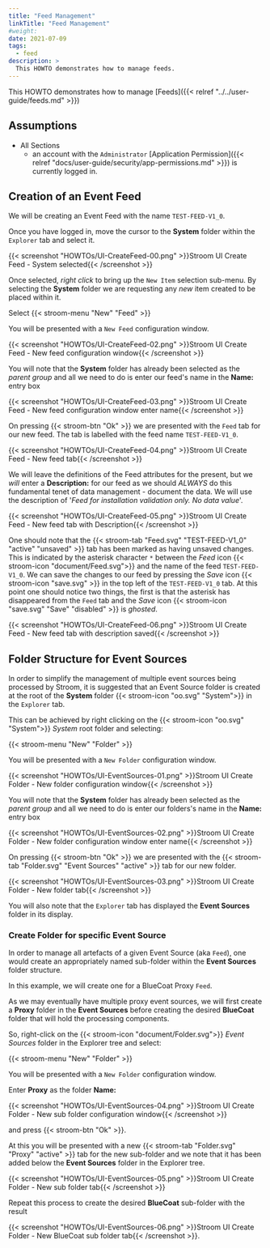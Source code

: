```yaml
---
title: "Feed Management"
linkTitle: "Feed Management"
#weight:
date: 2021-07-09
tags:
  - feed
description: >
  This HOWTO demonstrates how to manage feeds.
---
```


This HOWTO demonstrates how to manage
[Feeds]({{< relref "../../user-guide/feeds.md" >}})

## Assumptions
- All Sections
  - an account with the `Administrator` [Application Permission]({{< relref "docs/user-guide/security/app-permissions.md" >}}) is currently logged in.


## Creation of an Event Feed

We will be creating an Event Feed with the name `TEST-FEED-V1_0`.

Once you have logged in, move the cursor to the **System** folder within the `Explorer` tab and select it.

{{< screenshot "HOWTOs/UI-CreateFeed-00.png" >}}Stroom UI Create Feed - System selected{{< /screenshot >}}

Once selected, _right click_ to bring up the `New Item` selection sub-menu. By selecting the **System** folder we are
requesting any  _new_ item created to be placed within it.

Select {{< stroom-menu "New" "Feed" >}}

You will be presented with a `New Feed` configuration window.

{{< screenshot "HOWTOs/UI-CreateFeed-02.png" >}}Stroom UI Create Feed - New feed configuration window{{< /screenshot >}}

You will note that the **System** folder has already been selected as the _parent group_ and all we need to do is enter our feed's name in the **Name:** entry box

{{< screenshot "HOWTOs/UI-CreateFeed-03.png" >}}Stroom UI Create Feed - New feed configuration window enter name{{< /screenshot >}}

On pressing {{< stroom-btn "Ok" >}} we are presented with the `Feed` tab for our new feed. The tab is labelled with the feed name `TEST-FEED-V1_0`.

{{< screenshot "HOWTOs/UI-CreateFeed-04.png" >}}Stroom UI Create Feed - New feed tab{{< /screenshot >}}

We will leave the definitions of the Feed attributes for the present, but we _will_ enter a **Description:** for our feed
as we should _ALWAYS_ do this fundamental tenet of data management - document the data. We will use
the description of '_Feed for installation validation only. No data value_'.

{{< screenshot "HOWTOs/UI-CreateFeed-05.png" >}}Stroom UI Create Feed - New feed tab with Description{{< /screenshot >}}

One should note that the {{< stroom-tab "Feed.svg" "TEST-FEED-V1_0" "active" "unsaved" >}} tab has been marked as having unsaved changes.
This is indicated by the asterisk character `*` between the _Feed_ icon {{< stroom-icon "document/Feed.svg">}} and the name of the feed `TEST-FEED-V1_0`.
We can save the changes to our feed by pressing the _Save_ icon {{< stroom-icon "save.svg" >}} in the top left of the `TEST-FEED-V1_0` tab. At this point one should notice two things, the first is that the asterisk
has disappeared from the `Feed` tab and the _Save_ icon {{< stroom-icon "save.svg" "Save" "disabled" >}} is _ghosted_.

{{< screenshot "HOWTOs/UI-CreateFeed-06.png" >}}Stroom UI Create Feed - New feed tab with description saved{{< /screenshot >}}


## Folder Structure for Event Sources

In order to simplify the management of multiple event sources being processed by Stroom, it is suggested that an Event Source folder is created at the root of the **System** folder {{< stroom-icon "oo.svg" "System">}} in the `Explorer` tab.

This can be achieved by right clicking on the {{< stroom-icon "oo.svg" "System">}} _System_ root folder and selecting:

{{< stroom-menu "New" "Folder" >}}

You will be presented with a `New Folder` configuration window.

{{< screenshot "HOWTOs/UI-EventSources-01.png" >}}Stroom UI Create Folder - New folder configuration window{{< /screenshot >}}

You will note that the **System** folder has already been selected as the _parent group_ and all we need to do is enter our folders's name in the **Name:** entry box

{{< screenshot "HOWTOs/UI-EventSources-02.png" >}}Stroom UI Create Folder - New folder configuration window enter name{{< /screenshot >}}

On pressing {{< stroom-btn "Ok" >}} we are presented with the {{< stroom-tab "Folder.svg" "Event Sources" "active" >}} tab for our new folder.

{{< screenshot "HOWTOs/UI-EventSources-03.png" >}}Stroom UI Create Folder - New folder tab{{< /screenshot >}}

You will also note that the `Explorer` tab has displayed the **Event Sources** folder in its display.


### Create Folder for specific Event Source

In order to manage all artefacts of a given Event Source (aka `Feed`), one would create an appropriately named sub-folder within the **Event Sources** folder structure.

In this example, we will create one for a BlueCoat Proxy `Feed`.

As we may eventually have multiple proxy event sources, we will first create a **Proxy** folder in the **Event Sources** before creating the desired **BlueCoat** folder that will hold the processing components.

So, right-click on the {{< stroom-icon "document/Folder.svg">}} _Event Sources_ folder in the Explorer tree and select:

{{< stroom-menu "New" "Folder" >}}

You will be presented with a `New Folder` configuration window.

Enter **Proxy** as the folder **Name:**

{{< screenshot "HOWTOs/UI-EventSources-04.png" >}}Stroom UI Create Folder - New sub folder configuration window{{< /screenshot >}}

and press {{< stroom-btn "Ok" >}}.

At this you will be presented with a new {{< stroom-tab "Folder.svg" "Proxy" "active" >}} tab for the new sub-folder and we note that it has been added below the **Event Sources** folder in the Explorer tree.

{{< screenshot "HOWTOs/UI-EventSources-05.png" >}}Stroom UI Create Folder - New sub folder tab{{< /screenshot >}}

Repeat this process to create the desired **BlueCoat** sub-folder with the result

{{< screenshot "HOWTOs/UI-EventSources-06.png" >}}Stroom UI Create Folder - New BlueCoat sub folder tab{{< /screenshot >}}.
